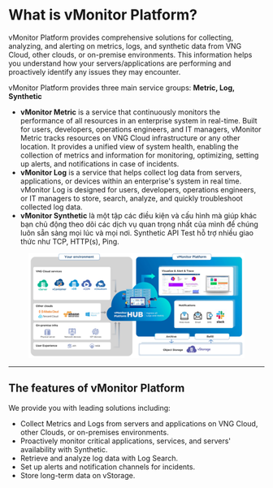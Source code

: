 # What is vMonitor Platform?

vMonitor Platform provides comprehensive solutions for collecting, analyzing, and alerting on metrics, logs, and synthetic data from VNG Cloud, other clouds, or on-premise environments. This information helps you understand how your servers/applications are performing and proactively identify any issues they may encounter.

vMonitor Platform provides three main service groups: **Metric, Log, Synthetic**

* **vMonitor Metric** is a service that continuously monitors the performance of all resources in an enterprise system in real-time. Built for users, developers, operations engineers, and IT managers, vMonitor Metric tracks resources on VNG Cloud infrastructure or any other location. It provides a unified view of system health, enabling the collection of metrics and information for monitoring, optimizing, setting up alerts, and notifications in case of incidents.
* **vMonitor Log** is a service that helps collect log data from servers, applications, or devices within an enterprise's system in real time. vMonitor Log is designed for users, developers, operations engineers, or IT managers to store, search, analyze, and quickly troubleshoot collected log data.
* **vMonitor Synthetic** là một tập các điều kiện và cấu hình mà giúp khác bạn chủ động theo dõi các dịch vụ quan trọng nhất của mình để chúng luôn sẵn sàng mọi lúc và mọi nơi. Synthetic API Test hỗ trợ nhiều giao thức như TCP, HTTP(s), Ping.

<figure><img src="../../.gitbook/assets/image (5) (1) (1) (1) (1) (1) (1) (1) (1) (1) (1) (1) (1) (1) (1).png" alt=""><figcaption></figcaption></figure>

***

## The features of vMonitor Platform <a href="#vmonitorplatformlagi-cacchucnangchinhcuavmonitorplatform" id="vmonitorplatformlagi-cacchucnangchinhcuavmonitorplatform"></a>

We provide you with leading solutions including:

* Collect Metrics and Logs from servers and applications on VNG Cloud, other Clouds, or on-premises environments.
* Proactively monitor critical applications, services, and servers' availability with Synthetic.&#x20;
* Retrieve and analyze log data with Log Search.&#x20;
* Set up alerts and notification channels for incidents.&#x20;
* Store long-term data on vStorage.&#x20;
